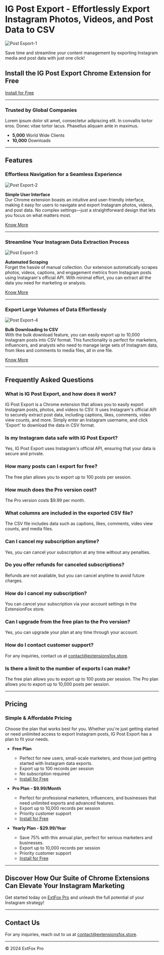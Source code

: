 # IG Post Export - Effortlessly Export Instagram Photos, Videos, and Post Data to CSV
![Post Export-1](https://github.com/user-attachments/assets/3d3324c4-3894-40e0-a768-e7104b24cb1c)


Save time and streamline your content management by exporting Instagram media and post data with just one click!


## Install the IG Post Export Chrome Extension for Free
[Install for Free](https://chromewebstore.google.com/detail/ig-post-export-export-ig/jedadojkeieofinbpffchndbaphloein)

---

### Trusted by Global Companies
Lorem ipsum dolor sit amet, consectetur adipiscing elit. In convallis tortor eros. Donec vitae tortor lacus. Phasellus aliquam ante in maximus.

- **5,000** World Wide Clients
- **10,000** Downloads

---

## Features

### Effortless Navigation for a Seamless Experience
![Post Export-2](https://github.com/user-attachments/assets/7c7c88aa-8ecb-496a-b870-4547518576cd)


**Simple User Interface**  
Our Chrome extension boasts an intuitive and user-friendly interface, making it easy for users to navigate and export Instagram photos, videos, and post data. No complex settings—just a straightforward design that lets you focus on what matters most.

[Know More](https://extfox.pro/ig-post-export)

---

### Streamline Your Instagram Data Extraction Process
![Post Export-3](https://github.com/user-attachments/assets/49fd9656-e9aa-4b2d-8f31-e97a73a9a8c4)


**Automated Scraping**  
Forget the hassle of manual collection. Our extension automatically scrapes photos, videos, captions, and engagement metrics from Instagram posts using Instagram's official API. With minimal effort, you can extract all the data you need for marketing or analysis.

[Know More](https://extfox.pro/ig-post-export)

---

### Export Large Volumes of Data Effortlessly
![Post Export-4](https://github.com/user-attachments/assets/7e52a19e-c87c-4ec6-8497-769e3e6340db)


**Bulk Downloading to CSV**  
With the bulk download feature, you can easily export up to 10,000 Instagram posts into CSV format. This functionality is perfect for marketers, influencers, and analysts who need to manage large sets of Instagram data, from likes and comments to media files, all in one file.

[Know More](https://extfox.pro/ig-post-export)

---

## Frequently Asked Questions

### What is IG Post Export, and how does it work?
IG Post Export is a Chrome extension that allows you to easily export Instagram posts, photos, and videos to CSV. It uses Instagram's official API to securely extract post data, including captions, likes, comments, video view counts, and more. Simply enter an Instagram username, and click 'Export' to download the data in CSV format.

### Is my Instagram data safe with IG Post Export?
Yes, IG Post Export uses Instagram's official API, ensuring that your data is secure and private.

### How many posts can I export for free?
The free plan allows you to export up to 100 posts per session.

### How much does the Pro version cost?
The Pro version costs $9.99 per month.

### What columns are included in the exported CSV file?
The CSV file includes data such as captions, likes, comments, video view counts, and media files.

### Can I cancel my subscription anytime?
Yes, you can cancel your subscription at any time without any penalties.

### Do you offer refunds for canceled subscriptions?
Refunds are not available, but you can cancel anytime to avoid future charges.

### How do I cancel my subscription?
You can cancel your subscription via your account settings in the ExtensionFox store.

### Can I upgrade from the free plan to the Pro version?
Yes, you can upgrade your plan at any time through your account.

### How do I contact customer support?
For any inquiries, contact us at [contact@extensionsfox.store](mailto:contact@extensionsfox.store).

### Is there a limit to the number of exports I can make?
The free plan allows you to export up to 100 posts per session. The Pro plan allows you to export up to 10,000 posts per session.

---
## Pricing

### Simple & Affordable Pricing

Choose the plan that works best for you. Whether you're just getting started or need unlimited access to export Instagram posts, IG Post Export has a plan to fit your needs.

- **Free Plan**  
  - Perfect for new users, small-scale marketers, and those just getting started with Instagram data exports.
  - Export up to 100 records per session  
  - No subscription required  
  - [Install for Free](https://chromewebstore.google.com/detail/ig-post-export-export-ig/jedadojkeieofinbpffchndbaphloein)

- **Pro Plan - $9.99/Month**  
  - Perfect for professional marketers, influencers, and businesses that need unlimited exports and advanced features.
  - Export up to 10,000 records per session  
  - Priority customer support  
  - [Install for Free](https://chromewebstore.google.com/detail/ig-post-export-export-ig/jedadojkeieofinbpffchndbaphloein)

- **Yearly Plan - $29.99/Year**  
  - Save 75% with this annual plan, perfect for serious marketers and businesses.
  - Export up to 10,000 records per session  
  - Priority customer support  
  - [Install for Free](https://chromewebstore.google.com/detail/ig-post-export-export-ig/jedadojkeieofinbpffchndbaphloein)

---

## Discover How Our Suite of Chrome Extensions Can Elevate Your Instagram Marketing

Get started today on [ExtFox Pro](https://extfox.pro/ig-post-export) and unleash the full potential of your Instagram strategy!

---

## Contact Us

For any inquiries, reach out to us at [contact@extensionsfox.store](mailto:contact@extensionsfox.store).

---

© 2024 ExtFox Pro  
